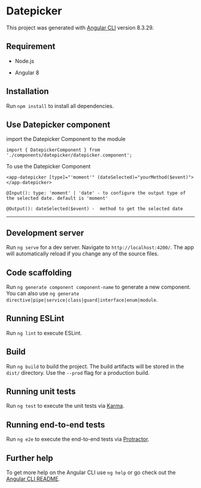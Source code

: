 # Datepicker

This project was generated with [Angular CLI](https://github.com/angular/angular-cli) version 8.3.29.

## Requirement

- Node.js

- Angular 8

## Installation

Run `npm install` to install all dependencies.

## Use Datepicker component

import the Datepicker Component to the module

```
import { DatepickerComponent } from './components/datepicker/datepicker.component';
```

To use the Datepicker Component

```
<app-datepicker [type]="'moment'" (dateSelected)="yourMethod($event)"></app-datepicker>
```

```
@Input(): type: 'moment' | 'date' - to configure the output type of the selected date. default is 'moment'

@Output(): dateSelected($event) -  method to get the selected date
```

---

## Development server

Run `ng serve` for a dev server. Navigate to `http://localhost:4200/`. The app will automatically reload if you change any of the source files.

## Code scaffolding

Run `ng generate component component-name` to generate a new component. You can also use `ng generate directive|pipe|service|class|guard|interface|enum|module`.

## Running ESLint

Run `ng lint` to execute ESLint.

## Build

Run `ng build` to build the project. The build artifacts will be stored in the `dist/` directory. Use the `--prod` flag for a production build.

## Running unit tests

Run `ng test` to execute the unit tests via [Karma](https://karma-runner.github.io).

## Running end-to-end tests

Run `ng e2e` to execute the end-to-end tests via [Protractor](http://www.protractortest.org/).

## Further help

To get more help on the Angular CLI use `ng help` or go check out the [Angular CLI README](https://github.com/angular/angular-cli/blob/master/README.md).
